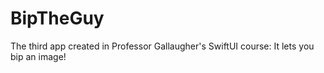# BipTheGuy
The third app created in Professor Gallaugher's SwiftUI course: It lets you bip an image!
